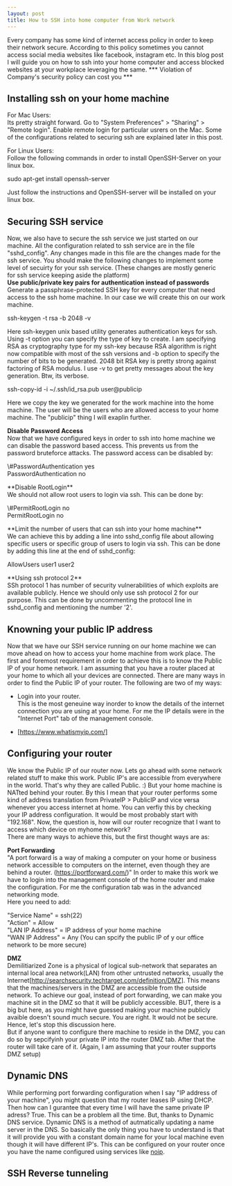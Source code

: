 ```yaml
---
layout: post
title: How to SSH into home computer from Work network
---
```


Every company has some kind of internet access policy in order to keep their network secure. According to this policy sometimes you cannot access social media websites like facebook, instagram etc. In this blog post I will guide you on how to ssh into your home computer and access blocked websites at your workplace leveraging the same. *** Violation of Company's security policy can cost you ***

## Installing ssh on your home machine

For Mac Users:<br>
Its pretty straight forward. Go to "System Preferences" > "Sharing" > "Remote login". Enable remote login for particular usrers on the Mac. Some of the configurations related to securing ssh are explained later in this post. 

For Linux Users:<br>
Follow the following commands in order to install OpenSSH-Server on your linux box.<br>
<p class="message"> 
sudo apt-get install openssh-server
</p>
Just follow the instructions and OpenSSH-server will be installed on your linux box. 

## Securing SSH service
Now, we also have to secure the ssh service we just started on our machine. All the configuration related to ssh service are in the file "sshd_config". Any changes made in this file are the changes made for the ssh service.
You should make the following changes to implement some level of secuirty for your ssh service. (These changes are mostly generic for ssh service keeping aside the platform) <br>
**Use public/private key pairs for authentication instead of passwords**
Generate a passphrase-protected SSH key for every computer that need access to the ssh home machine. In our case we will create this on our work machine.
<p class="message">
ssh-keygen -t rsa -b 2048 -v 
</p>
Here ssh-keygen unix based utility generates authentication keys for ssh. Using -t option you can specify the type of key to create. I am specifying RSA as cryptography type for my ssh-key because RSA algorithm is right now compatible with most of the ssh versions and -b option to specify the number of bits to be generated. 2048 bit RSA key is pretty strong against factoring of RSA modulus. I use -v to get pretty messages about the key generation. Btw, its verbose. <br>
<p class="message">
ssh-copy-id -i ~/.ssh/id_rsa.pub user@publicip
</p>
Here we copy the key we generated for the work machine into the home machine. The user will be the users who are allowed access to your home machine. The "publicip" thing I will exaplin further.<br> 

**Disable Password Access**<br>
Now that we have configured keys in order to ssh into home machine we can disable the password based access. This prevents us from the password bruteforce attacks.
The password access can be disabled by:<br>
<p class="message">
\#PasswordAuthentication yes<br>
PasswordAuthentication no
</p>
**Disable RootLogin**<br>
We should not allow root users to login via ssh. This can be done by: <br>
<p class="message">
\#PermitRootLogin no <br>
PermitRootLogin no
</p>
**Limit the number of users that can ssh into your home machine** <br>
We can achieve this by adding a line into sshd_config file about allowing specific users or specific group of users to login via ssh.
This can be done by adding this line at the end of sshd_config: <br>
<p class="message">
AllowUsers user1 user2
</p>
**Using ssh protocol 2** <br>
SSh protocol 1 has number of security vulnerabilities of which exploits are available publicly. Hence we should only use ssh protocol 2 for our purpose.
This can be done by uncommenting the protocol line in sshd_config and mentioning the number '2'.

## Knowning your public IP address 
Now that we have our SSH service running on our home machine we can move ahead on how to access your home machine from work place. The first and foremost requirement in order to achieve this is to know the Public IP of your home network. I am assuming that you have a router placed at your home to which all your devices are connected. There are many ways in order to find the Public IP of your router. The following are two of my ways:

*  Login into your router. <br>
	This is the most geneuine way inorder to know the details of the internet connection you are using at your home. For me the IP details were in the "Internet Port" tab of the management console.<br> 

*  [https://www.whatismyip.com/]<br>

## Configuring your router
We know the Public IP of our router now. Lets go ahead with some network related stuff to make this work. 
Public IP's are accessible from everywhere in the world. That's why they are called Public. :)
But your home machine is NATted behind your router. By this I mean that your router performs some kind of address translation from PrivateIP > PublicIP and vice versa whenever you access internet at home. You can verfiy this by checking your IP address configuration. It would be most probably start with "192.168". Now, the question is, how will our router recognize that I want to access which device on myhome network? <br>
There are many ways to achieve this, but the first thought ways are as:

**Port Forwarding**<br>
"A port forward is a way of making a computer on your home or business network accessible to computers on the internet, even though they are behind a router. (https://portforward.com/)"
In order to make this work we have to login into the management console of the home router and make the configuration. 
For me the configuration tab was in the advanced networking mode. <br>
Here you need to add: <br>
<p class="message">
"Service Name" = ssh(22) <br>
"Action" = Allow <br>
"LAN IP Address" = IP address of your home machine <br>
"WAN IP Address" = Any (You can spcify the public IP of y our office network to be more secure) <br>
</p>

**DMZ**<br>
Demilitiarized Zone is a physical of logical sub-network that separates an internal local area network(LAN) from other untrusted networks, usually the Internet[http://searchsecurity.techtarget.com/definition/DMZ]. This means that the machines/servers in the DMZ are accessible from the outside network. To achieve our goal, instead of port forwarding, we can make you machine sit in the DMZ so that it will be publicly accessible. BUT, there is a big but here, as you might have guessed making your machine publicly avaible doesn't sound much secure. You are right. It would not be secure. Hence, let's stop this discussion here. <br>
But if anyone want to configure there machine to reside in the DMZ, you can do so by sepcifyinh your private IP into the router DMZ tab. After that the router will take care of it. (Again, I am assuming that your router supports DMZ setup)<br>

## Dynamic DNS
While performing port forwarding configuration when I say "IP address of your machine", you might question that my router leases IP using DHCP. Then how can I gurantee that every time I will have the same private IP adress? True. This can be a problem all the time. But, thanks to Dynamic DNS service. Dynamic DNS is a method of autmatically updating a name server in the DNS. So basically the only thing you have to understand is that it will provide you with a constant domain name for your local machine even though it will have different IP's. This can be configured on your router once you have the name configured using services like [noip](https://www.noip.com/free).

## SSH Reverse tunneling



